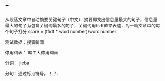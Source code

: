 # -
从段落文章中自动摘要关键句子（中文）
摘要即找出信息量最大的句子，信息量最大的句子为包含关键词最多的句子，关键词用tfidf值来表述，对一篇文章中的每个句子打分
score = (tfidf * word number)/word number

测试数据：搜狐新闻

停用词表： 哈工大停用词表

分词： jieba

分句：通过标点符号。！？.
